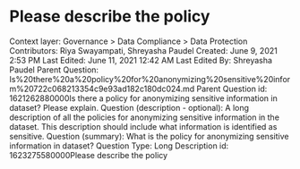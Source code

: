 # Please describe the policy

Context layer: Governance > Data Compliance > Data Protection
Contributors: Riya Swayampati, Shreyasha Paudel
Created: June 9, 2021 2:53 PM
Last Edited: June 11, 2021 12:42 AM
Last Edited By: Shreyasha Paudel
Parent Question: Is%20there%20a%20policy%20for%20anonymizing%20sensitive%20inform%20722c068213354c9e93ad182c180dc024.md
Parent Question id: 1621262880000Is there a policy for anonymizing sensitive information in dataset? Please explain.
Question (description - optional): A long description of all the policies for anonymizing sensitive information in the dataset. This description should include what information is identified as sensitive.
Question (summary): What is the policy for anonymizing sensitive information in dataset? 
Question Type: Long Description
id: 1623275580000Please describe the policy